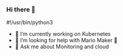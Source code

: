 ### Hi there 👋

#!/usr/bin/python3

<!--
**abravodeb/abravodeb** is a ✨ _special_ ✨ repository because its `README.md` (this file) appears on your GitHub profile.
-->

- 🔭 I’m currently working on Kubernetes
- 👾 I’m looking for help with Mario Maker 👾
- 💬 Ask me about Monitoring and cloud

